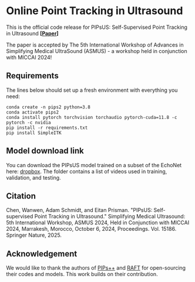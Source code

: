 # Online Point Tracking in Ultrasound

This is the official code release for PIPsUS: Self-Supervised Point Tracking in Ultrasound 
**[[Paper](https://arxiv.org/abs/2403.04969)]**

The paper is accepted by The 5th International Workshop of Advances in Simplifying Medical UltraSound (ASMUS) - a workshop held in conjunction with MICCAI 2024!

## Requirements

The lines below should set up a fresh environment with everything you need: 

```
conda create -n pips2 python=3.8
conda activate pips2
conda install pytorch torchvision torchaudio pytorch-cuda=11.8 -c pytorch -c nvidia
pip install -r requirements.txt
pip install SimpleITK
```

## Model download link

You can download the PIPsUS model trained on a subset of the EchoNet here: [dropbox](https://www.dropbox.com/scl/fo/6e7upm8zlja53rvs1qt9f/AIoupYLL6STkYFj1Bws3GVU?rlkey=v7odkn1l0r30t08lrx6p27vev&st=8kcjke3d&dl=0). The folder contains a list of videos used in training, validation, and testing.

## Citation

Chen, Wanwen, Adam Schmidt, and Eitan Prisman. "PIPsUS: Self-supervised Point Tracking in Ultrasound." Simplifying Medical Ultrasound: 5th International Workshop, ASMUS 2024, Held in Conjunction with MICCAI 2024, Marrakesh, Morocco, October 6, 2024, Proceedings. Vol. 15186. Springer Nature, 2025.

## Acknowledgement

We would like to thank the authors of [PIPs++](https://arxiv.org/abs/2307.15055) and [RAFT](https://arxiv.org/pdf/2003.12039) for open-sourcing their codes and models. This work builds on their contribution.
